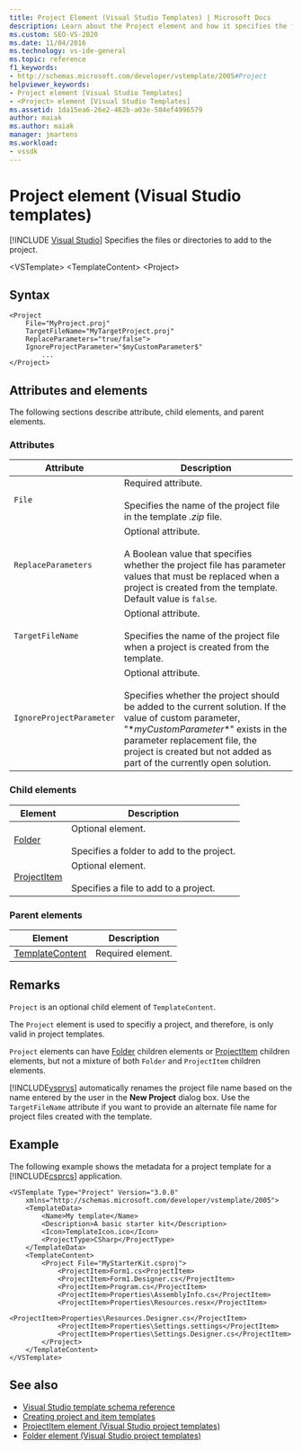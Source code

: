 ```yaml
---
title: Project Element (Visual Studio Templates) | Microsoft Docs
description: Learn about the Project element and how it specifies the files or directories to add to the project.
ms.custom: SEO-VS-2020
ms.date: 11/04/2016
ms.technology: vs-ide-general
ms.topic: reference
f1_keywords:
- http://schemas.microsoft.com/developer/vstemplate/2005#Project
helpviewer_keywords:
- Project element [Visual Studio Templates]
- <Project> element [Visual Studio Templates]
ms.assetid: 1da15ea6-26e2-462b-a03e-584ef4996579
author: maiak
ms.author: maiak
manager: jmartens
ms.workload:
- vssdk
---
```

# Project element (Visual Studio templates)

 [!INCLUDE [Visual Studio](~/includes/applies-to-version/vs-windows-only.md)]
Specifies the files or directories to add to the project.

 \<VSTemplate>
 \<TemplateContent>
 \<Project>

## Syntax

```
<Project
    File="MyProject.proj"
    TargetFileName="MyTargetProject.proj"
    ReplaceParameters="true/false">
    IgnoreProjectParameter="$myCustomParameter$"
        ...
</Project>
```

## Attributes and elements
 The following sections describe attribute, child elements, and parent elements.

### Attributes

|Attribute|Description|
|---------------|-----------------|
|`File`|Required attribute.<br /><br /> Specifies the name of the project file in the template *.zip* file.|
|`ReplaceParameters`|Optional attribute.<br /><br /> A Boolean value that specifies whether the project file has parameter values that must be replaced when a project is created from the template. Default value is `false`.|
|`TargetFileName`|Optional attribute.<br /><br /> Specifies the name of the project file when a project is created from the template.|
|`IgnoreProjectParameter`|Optional attribute.<br /><br /> Specifies whether the project should be added to the current solution. If the value of custom parameter, "$*myCustomParameter*$" exists in the parameter replacement file, the project is created but not added as part of the currently open solution.|

### Child elements

|Element|Description|
|-------------|-----------------|
|[Folder](../extensibility/folder-element-visual-studio-project-templates.md)|Optional element.<br /><br /> Specifies a folder to add to the project.|
|[ProjectItem](../extensibility/projectitem-element-visual-studio-project-templates.md)|Optional element.<br /><br /> Specifies a file to add to a project.|

### Parent elements

|Element|Description|
|-------------|-----------------|
|[TemplateContent](../extensibility/templatecontent-element-visual-studio-templates.md)|Required element.|

## Remarks
 `Project` is an optional child element of `TemplateContent`.

 The `Project` element is used to specifiy a project, and therefore, is only valid in project templates.

 `Project` elements can have [Folder](../extensibility/folder-element-visual-studio-project-templates.md) children elements or [ProjectItem](../extensibility/projectitem-element-visual-studio-project-templates.md) children elements, but not a mixture of both `Folder` and `ProjectItem` children elements.

 [!INCLUDE[vsprvs](../code-quality/includes/vsprvs_md.md)] automatically renames the project file name based on the name entered by the user in the **New Project** dialog box. Use the `TargetFileName` attribute if you want to provide an alternate file name for project files created with the template.

## Example
 The following example shows the metadata for a project template for a [!INCLUDE[csprcs](../data-tools/includes/csprcs_md.md)] application.

```
<VSTemplate Type="Project" Version="3.0.0"
    xmlns="http://schemas.microsoft.com/developer/vstemplate/2005">
    <TemplateData>
        <Name>My template</Name>
        <Description>A basic starter kit</Description>
        <Icon>TemplateIcon.ico</Icon>
        <ProjectType>CSharp</ProjectType>
    </TemplateData>
    <TemplateContent>
        <Project File="MyStarterKit.csproj">
            <ProjectItem>Form1.cs<ProjectItem>
            <ProjectItem>Form1.Designer.cs</ProjectItem>
            <ProjectItem>Program.cs</ProjectItem>
            <ProjectItem>Properties\AssemblyInfo.cs</ProjectItem>
            <ProjectItem>Properties\Resources.resx</ProjectItem>
            <ProjectItem>Properties\Resources.Designer.cs</ProjectItem>
            <ProjectItem>Properties\Settings.settings</ProjectItem>
            <ProjectItem>Properties\Settings.Designer.cs</ProjectItem>
        </Project>
    </TemplateContent>
</VSTemplate>
```

## See also
- [Visual Studio template schema reference](../extensibility/visual-studio-template-schema-reference.md)
- [Creating project and item templates](../ide/creating-project-and-item-templates.md)
- [ProjectItem element (Visual Studio project templates)](../extensibility/projectitem-element-visual-studio-project-templates.md)
- [Folder element (Visual Studio project templates)](../extensibility/folder-element-visual-studio-project-templates.md)
